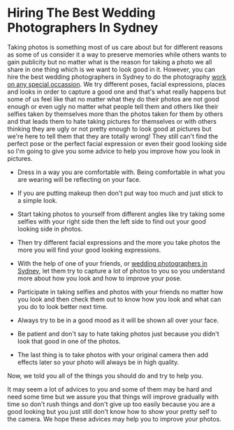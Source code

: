 # Hiring The Best Wedding Photographers In Sydney
Taking photos is something most of us care about but for different reasons as some of us consider it a way to preserve memories while others wants to gain publicity but no matter what is the reason for taking a photo we all share in one thing which is we want to look good in it. However, you can hire the best wedding photographers in Sydney to do the photography [work on any special occassion](https://www.wikihow.com/Choose-a-Wedding-Photographer). We try different poses, facial expressions, places and looks in order to capture a good one and that's what really happens but some of us feel like that no matter what they do their photos are not good enough or even ugly no matter what people tell them and others like their selfies taken by themselves more than the photos taken for them by others and that leads them to hate taking pictures for themselves or with others thinking they are ugly or not pretty enough to look good at pictures but we're here to tell them that they are totally wrong! They still can't find the perfect pose or the perfect facial expression or even their good looking side so I'm going to give you some advice to help you improve how you look in pictures. 

- Dress in a way you are comfortable with. Being comfortable in what you are wearing will be reflecting on your face.

- If you are putting makeup then don't put way too much and just stick to a simple look.

- Start taking photos to yourself from different angles like try taking some selfies with your right side then the left side to find out your good looking side in photos.

- Then try different facial expressions and the more you take photos the more you will find your good looking expressions.

- With the help of one of your friends, or [wedding photographers in Sydney](http://studiorl.com.au/), let them try to capture a lot of photos to you so you understand more about how you look and how to improve your pose.

- Participate in taking selfies and photos with your friends no matter how you look and then check them out to know how you look and what can you do to look better next time.

- Always try to be in a good mood as it will be shown all over your face.

- Be patient and don't say to hate taking photos just because you didn't look that good in one of the photos.

- The last thing is to take photos with your original camera then add effects later so your photo will always be in high quality.


Now, we told you all of the things you should do and try to help you.

It may seem a lot of advices to you and some of them may be hard and need some time but we assure you that things will improve gradually with time so don't rush things and don't give up too easily because you are a good looking but you just still don't know how to show your pretty self to the camera. We hope these advices may help you to improve your photos.
